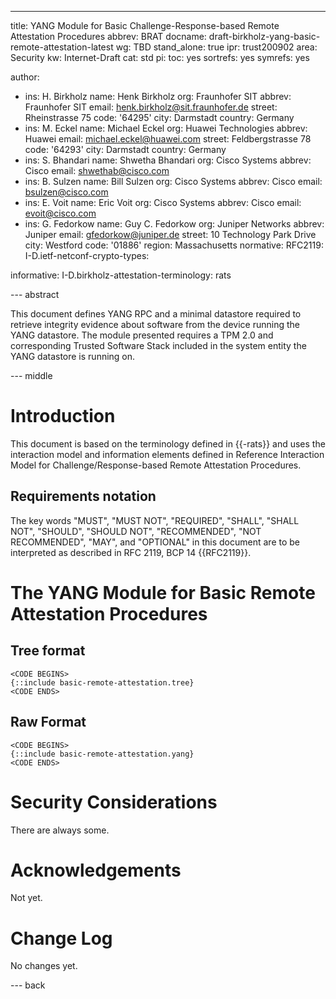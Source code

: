 ---
title: YANG Module for Basic Challenge-Response-based Remote Attestation Procedures
abbrev: BRAT
docname: draft-birkholz-yang-basic-remote-attestation-latest
wg: TBD
stand_alone: true
ipr: trust200902
area: Security
kw: Internet-Draft
cat:  std
pi:
  toc: yes
  sortrefs: yes
  symrefs: yes

author:
- ins: H. Birkholz
  name: Henk Birkholz
  org: Fraunhofer SIT
  abbrev: Fraunhofer SIT
  email: henk.birkholz@sit.fraunhofer.de
  street: Rheinstrasse 75
  code: '64295'
  city: Darmstadt
  country: Germany
- ins: M. Eckel
  name: Michael Eckel
  org: Huawei Technologies
  abbrev: Huawei
  email: michael.eckel@huawei.com
  street: Feldbergstrasse 78
  code: '64293'
  city: Darmstadt
  country: Germany
- ins: S. Bhandari
  name: Shwetha Bhandari
  org: Cisco Systems
  abbrev: Cisco
  email: shwethab@cisco.com
- ins: B. Sulzen
  name: Bill Sulzen
  org: Cisco Systems
  abbrev: Cisco
  email: bsulzen@cisco.com
- ins: E. Voit
  name: Eric Voit
  org: Cisco Systems
  abbrev: Cisco
  email: evoit@cisco.com
- ins: G. Fedorkow
  name: Guy C. Fedorkow
  org: Juniper Networks
  abbrev: Juniper
  email: gfedorkow@juniper.de
  street: 10 Technology Park Drive
  city: Westford
  code: '01886'
  region: Massachusetts
normative:
  RFC2119:
  I-D.ietf-netconf-crypto-types:
  
informative:
  I-D.birkholz-attestation-terminology: rats

--- abstract

This document defines YANG RPC and a minimal datastore required to retrieve integrity evidence about software from the device running the YANG datastore. The module presented requires a TPM 2.0 and corresponding Trusted Software Stack included in the system entity the YANG datastore is running on.

--- middle

# Introduction

This document is based on the terminology defined in {{-rats}} and uses the interaction model and information elements defined in Reference Interaction Model for Challenge/Response-based Remote Attestation Procedures.

## Requirements notation

The key words "MUST", "MUST NOT", "REQUIRED", "SHALL", "SHALL NOT",
"SHOULD", "SHOULD NOT", "RECOMMENDED", "NOT RECOMMENDED", "MAY", and
"OPTIONAL" in this document are to be interpreted as described in RFC
2119, BCP 14 {{RFC2119}}.

# The YANG Module for Basic Remote Attestation Procedures

## Tree format

~~~ YANG
<CODE BEGINS>
{::include basic-remote-attestation.tree}
<CODE ENDS>
~~~

## Raw Format

~~~ YANG
<CODE BEGINS>
{::include basic-remote-attestation.yang}
<CODE ENDS>
~~~

#  Security Considerations

There are always some.

#  Acknowledgements

Not yet.

#  Change Log

No changes yet.

--- back
